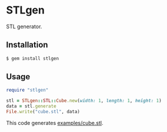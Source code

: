 # STLgen

STL generator.

## Installation

```sh
$ gem install stlgen
```

## Usage

```rb
require "stlgen"

stl = STLgen::STL::Cube.new(width: 1, length: 1, height: 1)
data = stl.generate
File.write("cube.stl", data)
```

This code generates [examples/cube.stl](https://github.com/naoty/stlgen/blob/master/examples/cube.stl).
